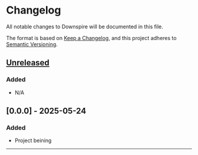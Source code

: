 # Changelog

All notable changes to Downspire will be documented in this file.

The format is based on [Keep a Changelog](https://keepachangelog.com/en/1.0.0/),
and this project adheres to [Semantic Versioning](https://semver.org/spec/v2.0.0.html).

## [Unreleased]

### Added
- N/A

## [0.0.0] - 2025-05-24
### Added
- Project beining
---

[Unreleased]: https://github.com/Ery0bay/downspire/compare/v0.1.0...HEAD
[0.1.0]: https://github.com/Ery0bay/downspire/releases/tag/v0.1.0
